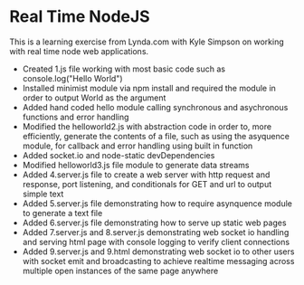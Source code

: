 # Real Time NodeJS

This is a learning exercise from Lynda.com with Kyle Simpson on working with real time node web applications.

* Created 1.js file working with most basic code such as console.log("Hello World")
* Installed minimist module via npm install and required the module in order to
  output World as the argument
* Added hand coded hello module calling synchronous and asychronous functions
  and error handling
* Modified the helloworld2.js with abstraction code in order to, more
  efficiently, generate the contents of a file, such as using the asyquence module, for callback and error handling using built in function
* Added socket.io and node-static devDependencies
* Modified helloworld3.js file module to generate data streams
* Added 4.server.js file to create a web server with http request and response,
  port listening, and conditionals for GET and url to output simple text
* Added 5.server.js file demonstrating how to require asynquence module to
  generate a text file
* Added 6.server.js file demonstrating how to serve up static web pages
* Added 7.server.js and 8.server.js demonstrating web socket io handling and
  serving html page with console logging to verify client connections
* Added 9.server.js and 9.html demonstrating web socket io to other
  users with socket emit and broadcasting to achieve realtime messaging
  across multiple open instances of the same page anywhere 
